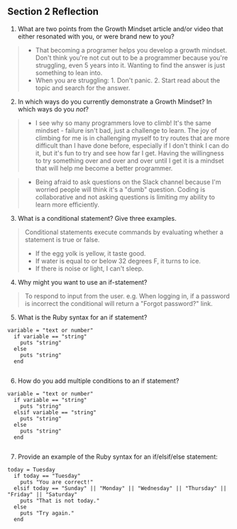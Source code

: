 ## Section 2 Reflection

1. What are two points from the Growth Mindset article and/or video that either resonated with you, or were brand new to you?
> - That becoming a programer helps you develop a growth mindset. Don't think you're not cut out to be a programmer because you're struggling, even 5 years into it. Wanting to find the answer is just something to lean into.
> - When you are struggling: 1. Don't panic. 2. Start read about the topic and search for the answer.

2. In which ways do you currently demonstrate a Growth Mindset? In which ways do you _not_?
> - I see why so many programmers love to climb! It's the same mindset - failure isn't bad, just a challenge to learn. The joy of climbing for me is in challenging myself to try routes that are more difficult than I have done before, especially if I don't think I can do it, but it's fun to try and see how far I get. Having the willingness to try something over and over and over until I get it is a mindset that will help me become a better programmer.

> - Being afraid to ask questions on the Slack channel because I'm worried people will think it's a "dumb" question. Coding is collaborative and not asking questions is limiting my ability to learn more efficiently.

3. What is a conditional statement? Give three examples.
> Conditional statements execute commands by evaluating whether a statement is true or false.
> - If the egg yolk is yellow, it taste good.
> - If water is equal to or below 32 degrees F, it turns to ice.
> - If there is noise or light, I can't sleep.

4. Why might you want to use an if-statement?
> To respond to input from the user. e.g. When logging in, if a password is incorrect the conditional will return a "Forgot password?" link.

5. What is the Ruby syntax for an if statement?
```
variable = "text or number"
  if variable == "string"
    puts "string"
  else
    puts "string"
  end


```

6. How do you add multiple conditions to an if statement?
```
variable = "text or number"
  if variable == "string"
    puts "string"
  elsif variable == "string"
    puts "string"
  else
    puts "string"
  end


```

7. Provide an example of the Ruby syntax for an if/elsif/else statement:
```
today = Tuesday
  if today == "Tuesday"
    puts "You are correct!"
  elsif today == "Sunday" || "Monday" || "Wednesday" || "Thursday" || "Friday" || "Saturday"
    puts "That is not today."
  else
    puts "Try again."
  end


```
